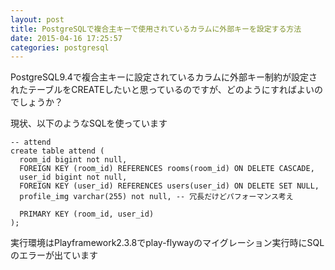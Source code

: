 ```yaml
---
layout: post
title: PostgreSQLで複合主キーで使用されているカラムに外部キーを設定する方法
date: 2015-04-16 17:25:57
categories: postgresql
---
```

<!-- {% raw %} -->
<p>PostgreSQL9.4で複合主キーに設定されているカラムに外部キー制約が設定されたテーブルをCREATEしたいと思っているのですが、どのようにすればよいのでしょうか？</p>

<p>現状、以下のようなSQLを使っています</p>

<pre><code>-- attend
create table attend (
  room_id bigint not null,
  FOREIGN KEY (room_id) REFERENCES rooms(room_id) ON DELETE CASCADE,
  user_id bigint not null,
  FOREIGN KEY (user_id) REFERENCES users(user_id) ON DELETE SET NULL,
  profile_img varchar(255) not null, -- 冗長だけどパフォーマンス考え

  PRIMARY KEY (room_id, user_id)
);
</code></pre>

<p>実行環境はPlayframework2.3.8でplay-flywayのマイグレーション実行時にSQLのエラーが出ています</p>
<!-- {% endraw %} -->
